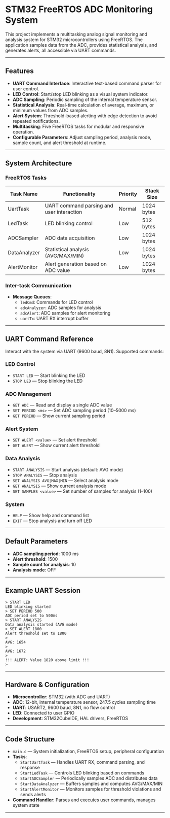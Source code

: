 # STM32 FreeRTOS ADC Monitoring System

This project implements a multitasking analog signal monitoring and analysis system for STM32 microcontrollers using FreeRTOS. The application samples data from the ADC, provides statistical analysis, and generates alerts, all accessible via UART commands.

---

## Features

- **UART Command Interface**: Interactive text-based command parser for user control.
- **LED Control**: Start/stop LED blinking as a visual system indicator.
- **ADC Sampling**: Periodic sampling of the internal temperature sensor.
- **Statistical Analysis**: Real-time calculation of average, maximum, or minimum values from ADC samples.
- **Alert System**: Threshold-based alerting with edge detection to avoid repeated notifications.
- **Multitasking**: Five FreeRTOS tasks for modular and responsive operation.
- **Configurable Parameters**: Adjust sampling period, analysis mode, sample count, and alert threshold at runtime.

---

## System Architecture

### FreeRTOS Tasks

| Task Name      | Functionality                              | Priority         | Stack Size |
|----------------|--------------------------------------------|------------------|------------|
| UartTask       | UART command parsing and user interaction  | Normal           | 1024 bytes |
| LedTask        | LED blinking control                       | Low              | 512 bytes  |
| ADCSampler     | ADC data acquisition                       | Low              | 1024 bytes |
| DataAnalyzer   | Statistical analysis (AVG/MAX/MIN)         | Low              | 1024 bytes |
| AlertMonitor   | Alert generation based on ADC value        | Low              | 1024 bytes |

### Inter-task Communication

- **Message Queues**:
  - `ledCmd`: Commands for LED control
  - `adcAnalyzer`: ADC samples for analysis
  - `adcAlert`: ADC samples for alert monitoring
  - `uartTx`: UART RX interrupt buffer

---

## UART Command Reference

Interact with the system via UART (9600 baud, 8N1). Supported commands:

### LED Control
- `START LED` — Start blinking the LED
- `STOP LED` — Stop blinking the LED

### ADC Management
- `GET ADC` — Read and display a single ADC value
- `SET PERIOD <ms>` — Set ADC sampling period (10–5000 ms)
- `GET PERIOD` — Show current sampling period

### Alert System
- `SET ALERT <value>` — Set alert threshold
- `GET ALERT` — Show current alert threshold

### Data Analysis
- `START ANALYSIS` — Start analysis (default: AVG mode)
- `STOP ANALYSIS` — Stop analysis
- `SET ANALYSIS AVG|MAX|MIN` — Select analysis mode
- `GET ANALYSIS` — Show current analysis mode
- `SET SAMPLES <value>` — Set number of samples for analysis (1–100)

### System
- `HELP` — Show help and command list
- `EXIT` — Stop analysis and turn off LED

---

## Default Parameters

- **ADC sampling period**: 1000 ms
- **Alert threshold**: 1500
- **Sample count for analysis**: 10
- **Analysis mode**: OFF

---

## Example UART Session

```START LED
> START LED
LED blinking started
> SET PERIOD 500
ADC period set to 500ms
> START ANALYSIS
Data analysis started (AVG mode)
> SET ALERT 1800
Alert threshold set to 1800
> 
AVG: 1654
> 
AVG: 1672
> 
!!! ALERT: Value 1820 above limit !!!
>
```
---

## Hardware & Configuration

- **Microcontroller**: STM32 (with ADC and UART)
- **ADC**: 12-bit, internal temperature sensor, 247.5 cycles sampling time
- **UART**: USART2, 9600 baud, 8N1, no flow control
- **LED**: Connected to user GPIO
- **Development**: STM32CubeIDE, HAL drivers, FreeRTOS

---

## Code Structure

- `main.c` — System initialization, FreeRTOS setup, peripheral configuration
- **Tasks**:
  - `StartUartTask` — Handles UART RX, command parsing, and response
  - `StartLedTask` — Controls LED blinking based on commands
  - `StartADCSampler` — Periodically samples ADC and distributes data
  - `StartDataAnalyzer` — Buffers samples and computes AVG/MAX/MIN
  - `StartAlertMonitor` — Monitors samples for threshold violations and sends alerts
- **Command Handler**: Parses and executes user commands, manages system state

---


